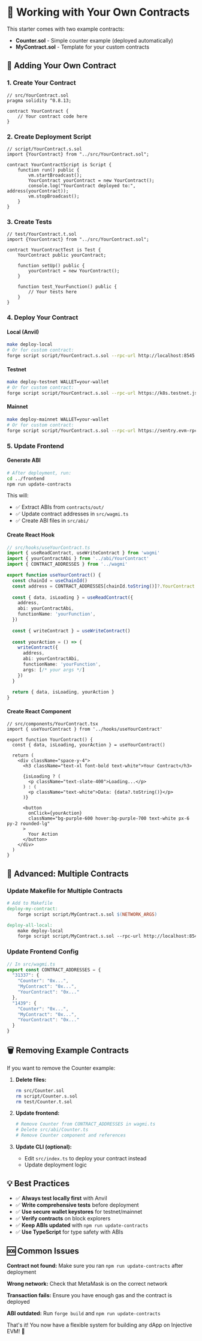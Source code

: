 # 🔄 Working with Your Own Contracts

This starter comes with two example contracts:

- **Counter.sol** - Simple counter example (deployed automatically)
- **MyContract.sol** - Template for your custom contracts

## 🚀 Adding Your Own Contract

### 1. Create Your Contract
```solidity
// src/YourContract.sol
pragma solidity ^0.8.13;

contract YourContract {
    // Your contract code here
}
```

### 2. Create Deployment Script
```solidity
// script/YourContract.s.sol
import {YourContract} from "../src/YourContract.sol";

contract YourContractScript is Script {
    function run() public {
        vm.startBroadcast();
        YourContract yourContract = new YourContract();
        console.log("YourContract deployed to:", address(yourContract));
        vm.stopBroadcast();
    }
}
```

### 3. Create Tests
```solidity
// test/YourContract.t.sol
import {YourContract} from "../src/YourContract.sol";

contract YourContractTest is Test {
    YourContract public yourContract;
    
    function setUp() public {
        yourContract = new YourContract();
    }
    
    function test_YourFunction() public {
        // Your tests here
    }
}
```

### 4. Deploy Your Contract

#### Local (Anvil)
```bash
make deploy-local
# Or for custom contract:
forge script script/YourContract.s.sol --rpc-url http://localhost:8545 --private-key 0xac097... --broadcast
```

#### Testnet
```bash
make deploy-testnet WALLET=your-wallet
# Or for custom contract:
forge script script/YourContract.s.sol --rpc-url https://k8s.testnet.json-rpc.injective.network/ --account your-wallet --broadcast
```

#### Mainnet
```bash
make deploy-mainnet WALLET=your-wallet
# Or for custom contract:
forge script script/YourContract.s.sol --rpc-url https://sentry.evm-rpc.injective.network/ --account your-wallet --broadcast
```

### 5. Update Frontend

#### Generate ABI
```bash
# After deployment, run:
cd ../frontend
npm run update-contracts
```

This will:
- ✅ Extract ABIs from `contracts/out/`
- ✅ Update contract addresses in `src/wagmi.ts`
- ✅ Create ABI files in `src/abi/`

#### Create React Hook
```typescript
// src/hooks/useYourContract.ts
import { useReadContract, useWriteContract } from 'wagmi'
import { yourContractAbi } from '../abi/YourContract'
import { CONTRACT_ADDRESSES } from '../wagmi'

export function useYourContract() {
  const chainId = useChainId()
  const address = CONTRACT_ADDRESSES[chainId.toString()]?.YourContract
  
  const { data, isLoading } = useReadContract({
    address,
    abi: yourContractAbi,
    functionName: 'yourFunction',
  })
  
  const { writeContract } = useWriteContract()
  
  const yourAction = () => {
    writeContract({
      address,
      abi: yourContractAbi,
      functionName: 'yourFunction',
      args: [/* your args */]
    })
  }
  
  return { data, isLoading, yourAction }
}
```

#### Create React Component
```tsx
// src/components/YourContract.tsx
import { useYourContract } from '../hooks/useYourContract'

export function YourContract() {
  const { data, isLoading, yourAction } = useYourContract()
  
  return (
    <div className="space-y-4">
      <h3 className="text-xl font-bold text-white">Your Contract</h3>
      
      {isLoading ? (
        <p className="text-slate-400">Loading...</p>
      ) : (
        <p className="text-white">Data: {data?.toString()}</p>
      )}
      
      <button 
        onClick={yourAction}
        className="bg-purple-600 hover:bg-purple-700 text-white px-6 py-2 rounded-lg"
      >
        Your Action
      </button>
    </div>
  )
}
```

## 🔧 Advanced: Multiple Contracts

### Update Makefile for Multiple Contracts
```makefile
# Add to Makefile
deploy-my-contract:
	forge script script/MyContract.s.sol $(NETWORK_ARGS)

deploy-all-local:
	make deploy-local
	forge script script/MyContract.s.sol --rpc-url http://localhost:8545 --private-key $(DEFAULT_ANVIL_KEY) --broadcast
```

### Update Frontend Config
```typescript
// In src/wagmi.ts
export const CONTRACT_ADDRESSES = {
  "31337": {
    "Counter": "0x...",
    "MyContract": "0x...",
    "YourContract": "0x..."
  },
  "1439": {
    "Counter": "0x...",
    "MyContract": "0x...",
    "YourContract": "0x..."
  }
}
```

## 🗑️ Removing Example Contracts

If you want to remove the Counter example:

1. **Delete files:**
   ```bash
   rm src/Counter.sol
   rm script/Counter.s.sol  
   rm test/Counter.t.sol
   ```

2. **Update frontend:**
   ```bash
   # Remove Counter from CONTRACT_ADDRESSES in wagmi.ts
   # Delete src/abi/Counter.ts
   # Remove Counter component and references
   ```

3. **Update CLI (optional):**
   - Edit `src/index.ts` to deploy your contract instead
   - Update deployment logic

## 💡 Best Practices

- ✅ **Always test locally first** with Anvil
- ✅ **Write comprehensive tests** before deployment
- ✅ **Use secure wallet keystores** for testnet/mainnet
- ✅ **Verify contracts** on block explorers
- ✅ **Keep ABIs updated** with `npm run update-contracts`
- ✅ **Use TypeScript** for type safety with ABIs

## 🆘 Common Issues

**Contract not found:** Make sure you ran `npm run update-contracts` after deployment

**Wrong network:** Check that MetaMask is on the correct network

**Transaction fails:** Ensure you have enough gas and the contract is deployed

**ABI outdated:** Run `forge build` and `npm run update-contracts`

That's it! You now have a flexible system for building any dApp on Injective EVM! 🚀
